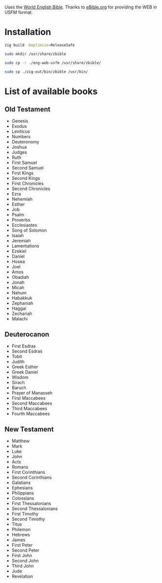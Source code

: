 Uses the [World English Bible](https://worldenglish.bible/). Thanks to [eBible.org](https://ebible.org/) for providing the WEB in USFM format.

# Installation
```sh
zig build -Doptimize=ReleaseSafe
```
```sh
sudo mkdir /usr/share/zbible
```
```sh
sudo cp -r ./eng-web-usfm /usr/share/zbible/
```
```sh
sudo cp ./zig-out/bin/zbible /usr/bin/
```

# List of available books
## Old Testament
- Genesis
- Exodus
- Leviticus
- Numbers
- Deuteronomy
- Joshua
- Judges
- Ruth
- First Samuel
- Second Samuel
- First Kings
- Second Kings
- First Chronicles
- Second Chronicles
- Ezra
- Nehemiah
- Esther
- Job
- Psalm
- Proverbs
- Ecclesiastes
- Song of Solomon
- Isaiah
- Jeremiah
- Lamentations
- Ezekiel
- Daniel
- Hosea
- Joel
- Amos
- Obadiah
- Jonah
- Micah
- Nahum
- Habakkuk
- Zephaniah
- Haggai
- Zechariah
- Malachi

## Deuterocanon
- First Esdras
- Second Esdras
- Tobit
- Judith
- Greek Esther
- Greek Daniel
- Wisdom
- Sirach
- Baruch
- Prayer of Manasseh
- First Maccabees
- Second Maccabees
- Third Maccabees
- Fourth Maccabees

## New Testament
- Matthew
- Mark
- Luke
- John
- Acts
- Romans
- First Corinthians
- Second Corinthians
- Galatians
- Ephesians
- Philippians
- Colossians
- First Thessalonians
- Second Thessalonians
- First Timothy
- Second Timothy
- Titus
- Philemon
- Hebrews
- James
- First Peter
- Second Peter
- First John
- Second John
- Third John
- Jude
- Revelation

